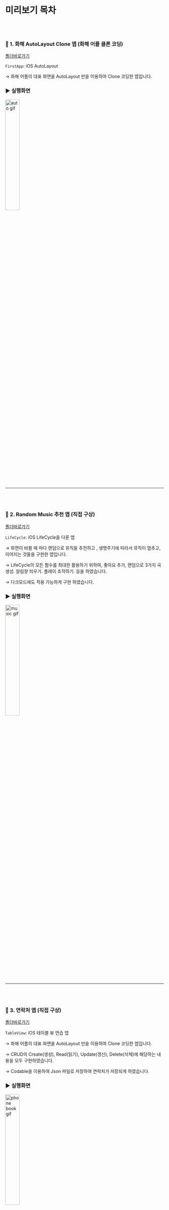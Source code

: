 
# 미리보기 목차
<br></br>
### 📍  1.  화해 AutoLayout Clone 앱 (화해 어플 클론 코딩)
[폴더바로가기](https://github.com/Youngminah/iosproject12/tree/master/FirstApp)

`FirstApp`: iOS AutoLayout 

→ 화해 어플의 대표 화면을 AutoLayout 만을 이용하여 Clone 코딩한 앱입니다.

### ▶︎ 실행화면
<img src="https://github.com/Youngminah/largegif/blob/master/hwahae.gif" title="auto gif" width="30%"/>

<br></br>

-------------------------------------------------------
<br></br>

### 🎼  2. Random Music 추천 앱 (직접 구상)

[폴더바로가기](https://github.com/Youngminah/iosproject12/tree/master/LifeCycle)

`LifeCycle`: iOS LifeCycle을 다룬 앱 

→ 화면이 바뀔 때 마다 랜덤으로 뮤직을 추천하고 , 생명주기에 따라서 뮤직이 멈추고, 이어지는 것들을 구현한 앱입니다.

→ LifeCycle의 모든 함수를 최대한 활용하기 위하여, 좋아요 추가, 랜덤으로 3가지 곡 생성. 알림창 띄우기. 플레이 조작하기. 등을 하였습니다.

→ 다크모드에도 적용 가능하게 구현 하였습니다.

### ▶︎ 실행화면
<img src="https://github.com/Youngminah/largegif/blob/master/randomMusic.gif" title="music gif" width="30%"/>
<br></br>

-------------------------------------------------------
<br></br>


### 📒  3.  연락처 앱 (직접 구상)
[폴더바로가기](https://github.com/Youngminah/iosproject12/tree/master/TableView)

`TableView`: iOS 테이블 뷰 연습 앱

→ 화해 어플의 대표 화면을 AutoLayout 만을 이용하여 Clone 코딩한 앱입니다.

→ CRUD의 Create(생성), Read(읽기), Update(갱신), Delete(삭제)에 해당하는 내용을 모두 구현하였습니다.

→ Codable을 이용하여 Json 파일로 저장하여 연락처가 저장되게 하였습니다.


### ▶︎ 실행화면
<img src="https://github.com/Youngminah/largegif/blob/master/PhoneBook.gif" title="phone book gif" width="30%"/>
<br></br>

-------------------------------------------------------
<br></br>

### 🐳  4. Under The Sea - Game 앱 (직접 구상)
[폴더바로가기](https://github.com/Youngminah/iosproject12/tree/master/MultiThreadGame)

`MutitheradGame`: iOS Multithread GCD 

→ SprintKit을 사용하지 않고, 애니메이션과 Multithread GCD를 이용하여 구현한 게임 앱입니다.

→ 어릴적 즐겨했던 쥬니버 네이버에 있는 게임을 모티브로 하여 이미지와 음악까지 직접 구상하여 구현하였습니다.



### ▶︎ 실행화면
<img src="https://github.com/Youngminah/largegif/blob/master/UnderTheSea.gif" alt="under the sea gif" title="Databay showcase gif" width="30%"/>
<br></br>
